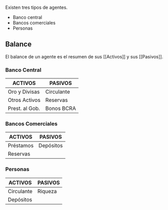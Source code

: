Existen tres tipos de agentes.

- Banco central
- Bancos comerciales
- Personas

## Balance

El balance de un agente es el resumen de sus [[Activos]] y sus [[Pasivos]].

### Banco Central

| ACTIVOS        | PASIVOS    |
| -------------- | ---------- |
| Oro y Divisas  | Circulante |
| Otros Activos  | Reservas   |
| Prest. al Gob. | Bonos BCRA |

### Bancos Comerciales

| ACTIVOS            | PASIVOS   |
| ------------------ | --------- |
| Préstamos          | Depósitos |
| Reservas           |           |

### Personas

| ACTIVOS    | PASIVOS |
| ---------- | ------- |
| Circulante | Riqueza |
| Depósitos  |         |
